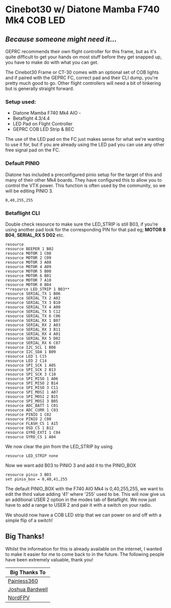 # Cinebot30 w/ Diatone Mamba F740 Mk4 COB LED
## _Because someone might need it..._


GEPRC recommends their own flight controller for this frame, but as it's quite difficult to get your hands on most stuff before they get snapped up, you have to make do with what you can get.

The Cinebot30 Frame or CT-30 comes with an optional set of COB lights and if paired with the GEPRC FC, correct pad and their CLI dump, you're pretty much good to go. Other flight controllers will need a bit of tinkering but is generally straight forward.
### Setup used:
- Diatone Mamba F740 Mk4 AIO -
- Betaflight 4.3/4.4
- LED Pad on Flight Controller
- GEPRC COB LED Strip & BEC

The use of the LED pad on the FC just makes sense for what we're wanting to use it for, but if you are already using the LED pad you can use any other free signal pad on the FC.

### Default PINIO

Diatone has included a preconfigured pinio setup for the target of this and many of their other Mk4 boards.
They have configured this to allow you to control the VTX power. This function is often used by the community, so we will be editing PINIO 3.

```
0,40,255,255
```

### Betaflight CLI

Double check resource to make sure the LED_STRIP is still B03, if you're using another pad look for the corresponding PIN for that pad
eg; **MOTOR 8 B04**, **SERIAL_RX 5 D02** etc.

```
resource
resource BEEPER 1 B02
resource MOTOR 1 C08
resource MOTOR 2 C09
resource MOTOR 3 A08
resource MOTOR 4 A09
resource MOTOR 5 B00
resource MOTOR 6 B01
resource MOTOR 7 A10
resource MOTOR 8 B04
**resource LED_STRIP 1 B03** 
resource SERIAL_TX 1 B06
resource SERIAL_TX 2 A02
resource SERIAL_TX 3 B10
resource SERIAL_TX 4 A00
resource SERIAL_TX 5 C12
resource SERIAL_TX 6 C06
resource SERIAL_RX 1 B07
resource SERIAL_RX 2 A03
resource SERIAL_RX 3 B11
resource SERIAL_RX 4 A01
resource SERIAL_RX 5 D02
resource SERIAL_RX 6 C07
resource I2C_SCL 1 B08
resource I2C_SDA 1 B09
resource LED 1 C15
resource LED 2 C14
resource SPI_SCK 1 A05
resource SPI_SCK 2 B13
resource SPI_SCK 3 C10
resource SPI_MISO 1 A06
resource SPI_MISO 2 B14
resource SPI_MISO 3 C11
resource SPI_MOSI 1 A07
resource SPI_MOSI 2 B15
resource SPI_MOSI 3 B05
resource ADC_BATT 1 C01
resource ADC_CURR 1 C03
resource PINIO 1 C02
resource PINIO 2 C00
resource FLASH_CS 1 A15
resource OSD_CS 1 B12
resource GYRO_EXTI 1 C04
resource GYRO_CS 1 A04

```

We now clear the pin from the LED_STRIP by using

```
resource LED_STRIP none
```

Now we want add B03 to PINIO 3 and add it to the PINIO_BOX

```
resource pinio 3 B03
set pinio_box = 0,40,41,255
```

The default PINIO_BOX with the F740 AIO Mk4 is 0,40,255,255, we want to edit the third value adding '41' where '255' used to be. This will now give us an additional USER 2 option in the modes tab of Betaflight. We now just have to add a range to USER 2 and pair it with a switch on your radio. 

We should now have a COB LED strip that we can power on and off with a simple flip of a switch!

## Big Thanks!

Whilst the information for this is already available on the internet, I wanted to make it easier for me to come back to in the future. The following people have been extremely valuable, thank you!


| Big Thanks To | 
| ------ |
| [Painless360] | 
| [Joshua Bardwell] | 
| [NordFPV] |

   [Painless360]: <https://www.youtube.com/user/Painless360>
   [Joshua Bardwell]: <https://www.youtube.com/@JoshuaBardwell>
   [NordFPV]: <https://www.youtube.com/@NordFPV>